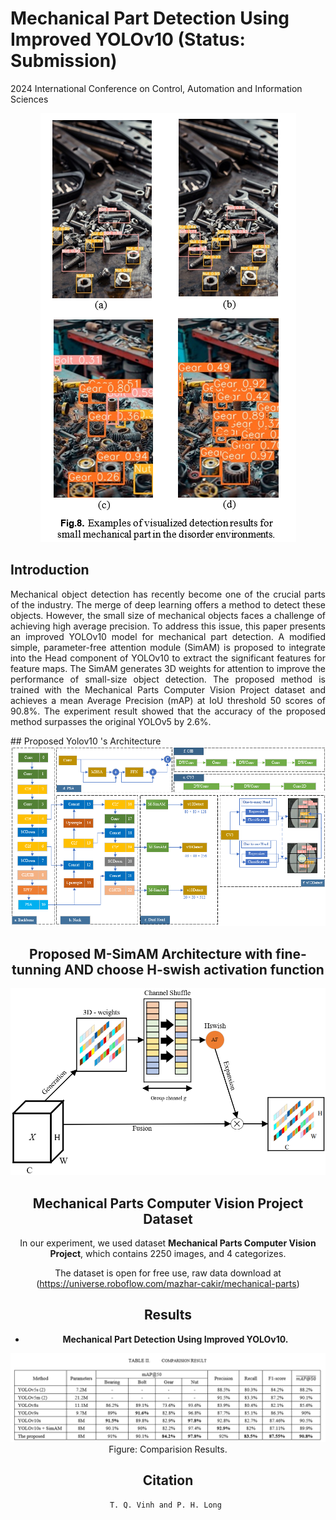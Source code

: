 # Mechanical Part Detection Using Improved YOLOv10 (Status: Submission)

2024 International Conference on Control, Automation and Information Sciences

<p align="center">
  <img src="Image/INTRODUCE.png" />
</p>

## Introduction
<p align="justify"> 
	Mechanical object detection has recently become one of the crucial parts of the industry. The merge of deep learning offers a method to detect these objects. However, the small size of mechanical objects faces a challenge of achieving high average precision. To address this issue, this paper presents an improved YOLOv10 model for mechanical part detection. A modified simple, parameter-free attention module (SimAM) is proposed to integrate into the Head component of YOLOv10 to extract the significant features for feature maps. The SimAM generates 3D weights for attention to improve the performance of small-size object detection. The proposed method is trained with the Mechanical Parts Computer Vision Project dataset and achieves a mean Average Precision (mAP) at IoU threshold 50 scores of 90.8%. The experiment result showed that the accuracy of the proposed method surpasses the original YOLOv5 by 2.6%.
</p>
## Proposed Yolov10 's Architecture

<center><img src="Image/Yoloarchitecture.png"/> 

## Proposed M-SimAM Architecture with fine-tunning AND choose H-swish activation function

![avatar](Image/M-SimAM.png)

## Mechanical Parts Computer Vision Project  Dataset

In our experiment, we used dataset **Mechanical Parts Computer Vision Project**, which contains 2250 images, and 4 categorizes.



The dataset is open for free use, raw data download at (https://universe.roboflow.com/mazhar-cakir/mechanical-parts)



## Results

- **Mechanical Part Detection Using Improved YOLOv10.**

<center><img src="Image/Result.png"/> 

<div align=center>Figure: Comparision Results.</div>


## Citation
	
`T. Q. Vinh and P. H. Long `

